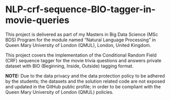 # NLP-crf-sequence-BIO-tagger-in-movie-queries

This project is delivered as part of my Masters in Big Data Science (MSc BDS) Program for the module named “Natural Language Processing” in Queen Mary University of London (QMUL), London, United Kingdom.  

This project covers the implementation of the Conditional Random Field (CRF) sequence tagger for the movie trivia questions and answers private dataset with BIO (Beginning, Inside, Outside) tagging format.  

**NOTE:** Due to the data privacy and the data protection policy to be adhered by the students; the datasets and the solution related code are not exposed and updated in the GitHub public profile; in order to be compliant with the Queen Mary University of London (QMUL) policies.
